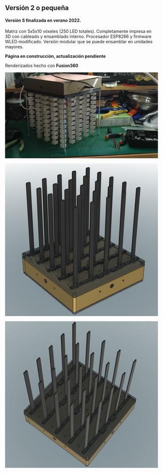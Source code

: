 ## Versión 2 o pequeña


#### **Versión S** finalizada en verano 2022. 
 
Matriz con 5x5x10 vóxeles (250 LED totales). Completamente impresa en 3D con cableado y ensamblado interno. Procesador ESP8266 y firmware WLED modificado. Versión modular que se puede ensamblar en unidades mayores.

**Página en construcción, actualización pendiente**

Renderizados hecho con **Fusion360**

![TopoTronSescritorio](TopoTronSescritorio.png)

![TopoTronS1](TopoTronS1.png)

![TopoTronS2](TopoTronS2.png)





